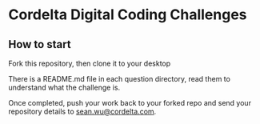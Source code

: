 # Cordelta Digital Coding Challenges

## How to start

Fork this repository, then clone it to your desktop

There is a README.md file in each question directory, read them to understand what the challenge is.

Once completed, push your work back to your forked repo and send your repository details to [sean.wu@cordelta.com](mailto:sean.wu@cordelta.com).
